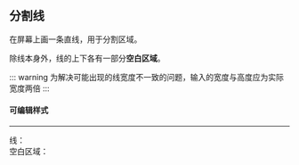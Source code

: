 ## 分割线
在屏幕上画一条直线，用于分割区域。  

除线本身外，线的上下各有一部分**空白区域**。

::: warning
为解决可能出现的线宽度不一致的问题，输入的宽度与高度应为实际宽度两倍
:::

#### 可编辑样式
---
线：<explain project="gls" :proplist="['边距','高度','宽度','背景色']"></explain>  
空白区域：<explain project="gls" :proplist="['背景色']"></explain>
